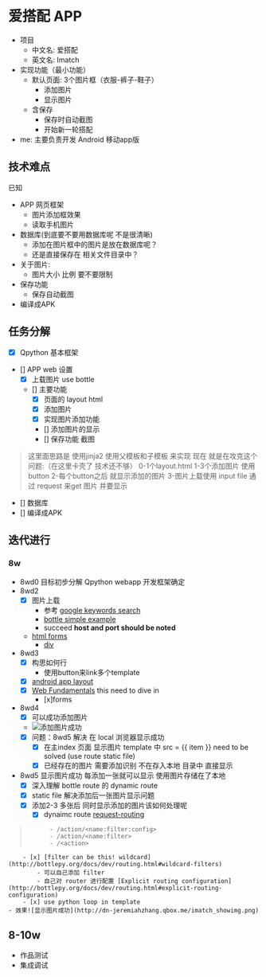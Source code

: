 # 爱搭配 APP

- 项目
	- 中文名: 爱搭配
	- 英文名: Imatch
- 实现功能（最小功能）
	- 默认页面: 3个图片框（衣服-裤子-鞋子）
		- 添加图片
		- 显示图片
	- 含保存
		- 保存时自动截图
		- 开始新一轮搭配
- me: 主要负责开发 Android 移动app版

## 技术难点

已知

- APP 网页框架
	- 图片添加框效果
	- 读取手机图片
- 数据库(到底要不要用数据库呢 不是很清晰)
	- 添加在图片框中的图片是放在数据库呢？
	- 还是直接保存在 相关文件目录中？
- 关于图片:
	- 图片大小 比例 要不要限制 
- 保存功能
	- 保存自动截图
- 编译成APK

## 任务分解

- [x] Qpython 基本框架
- [] APP web 设置
	- [x] 上载图片 use bottle
	- [] 主要功能
		- [x] 页面的 layout html
		- [x] 添加图片
		- [x] 实现图片添加功能
		- [] 添加图片的显示
		- [] 保存功能 截图
> 这里面思路是 使用jinja2 使用父模板和子模板 来实现
现在 就是在攻克这个问题:（在这里卡壳了 技术还不够）
0-1个layout.html 
1-3个添加图片 使用 button
2-每个button之后 就显示添加的图片
3-图片上载使用 input file 通过 request 来get 图片 并要显示

- [] 数据库
- [] 编译成APK

## 迭代进行

### 8w
- 8wd0 目标初步分解 Qpython webapp 开发框架确定
- 8wd2 
	- [x] 图片上载
		- 参考 [google keywords  search](https://www.google.com.sg/search?client=ubuntu&channel=fs&q=python+bottle+image+upload&ie=utf-8&oe=utf-8&gfe_rd=cr&ei=ZItmVprZD-yW8QeR84TwBg) 
		- [bottle simple example](https://gist.github.com/Arthraim/994641)
		- succeed **host and port should be noted**
	- [html forms](http://www.w3schools.com/html/html_forms.asp)
		- [div](http://www.w3schools.com/html/html_classes.asp)
- 8wd3
	- [x] 构思如何行
		- 使用button来link多个template
	- [x] [android app layout](http://www.idangero.us/framework7/docs/app-layout.html#basic-android-material-app-layout)
	- [x] [Web Fundamentals](https://developers.google.com/web/fundamentals/?hl=en) this need to dive in
		- [x]forms
- 8wd4 
	- [x] 可以成功添加图片
	- ![添加图片成功](http://dn-jeremiahzhang.qbox.me/imatch_index.png) 
	- [x] 问题：8wd5 解决 在 local 浏览器显示成功 
		- [x] 在主index 页面 显示图片 template 中 src = {{ item }} need to be solved (use route static file)
		- [x] 已经存在的图片 需要添加识别 不在存入本地 目录中 直接显示
- 8wd5 显示图片成功 每添加一张就可以显示 使用图片存储在了本地
	- [x] 深入理解 bottle route 的 dynamic route
	- [x]  static file 解决添加后一张图片显示问题
	- [x]  添加2-3 多张后 同时显示添加的图片该如何处理呢
		- [x] dynaimc route [request-routing](http://bottlepy.org/docs/dev/routing.html#request-routing) 
>			- /action/<name:filter:config>
>			- /action/<name:filter>
>			- /<action>
		- [x] [filter can be this! wildcard](http://bottlepy.org/docs/dev/routing.html#wildcard-filters) 
			- 可以自己添加 filter
			- 自己对 router 进行配置 [Explicit routing configuration](http://bottlepy.org/docs/dev/routing.html#explicit-routing-configuration)
		- [x] use python loop in template
	- 效果![显示图片成功](http://dn-jeremiahzhang.qbox.me/imatch_showimg.png)

## 8-10w

- 作品测试
- 集成调试



